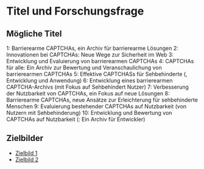 # Titel und Forschungsfrage

## Mögliche Titel 
1: Barrierearme CAPTCHAs, ein Archiv für barrierearme Lösungen
2: Innovationen bei CAPTCHAs: Neue Wege zur Sicherheit im Web
3: Entwicklung und Evaluierung von barrierearmen CAPTCHAs
4: CAPTCHAs für alle: Ein Archiv zur Bewertung und Veranschaulichung von barrierearmen CAPTCHAs
5: Effektive CAPTCHASs für Sehbehinderte (, Entwicklung und Anwendung)
6: Entwicklung eines barrierearmen CAPTCHA-Archivs (mit Fokus auf Sehbehindert Nutzer)
7: Verbesserung der Nutzbarkeit von CAPTCHAs, ein Fokus auf neue Lösungen
8: Barrierearme CAPTCHAs, neue Ansätze zur Erleichterung für sehbehinderte Menschen
9: Evaluierung bestehender CAPTCHAs auf Nutzbarkeit (von Nutzern mit Sehbehinderung)
10: Entwicklung und Bewertung von CAPTCHAs auf Nutzbarkeit (: Ein Archiv für Entwickler)

## Zielbilder
- [Zielbild 1](./Zielbild1.pdf)
- [Zielbild 2](./Zielbild2.pdf)